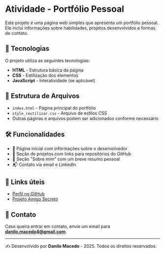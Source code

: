 # Atividade - Portfólio Pessoal

Este projeto é uma página web simples que apresenta um portfólio pessoal. Ele inclui informações sobre habilidades, projetos desenvolvidos e formas de contato.

## 🚀 Tecnologias

O projeto utiliza as seguintes tecnologias:

- **HTML** - Estrutura básica da página
- **CSS** - Estilização dos elementos
- **JavaScript** - Interatividade (se aplicável)

## 📂 Estrutura de Arquivos

- `index.html` - Página principal do portfólio
- `style_reutilizar.css` - Arquivo de estilos CSS
- Outras páginas e arquivos podem ser adicionados conforme necessário

## 🛠 Funcionalidades

- 📄 Página inicial com informações sobre o desenvolvedor
- 📝 Seção de projetos com links para repositórios do GitHub
- 📌 Seção "Sobre mim" com um breve resumo pessoal
- 📬 Contato via email e LinkedIn

## 🔗 Links úteis

- [Perfil no GitHub](https://github.com/DBdanilo)
- [Projeto Amigo Secreto](https://github.com/DBdanilo/challenge-amigo-secreto_pt-main)

## 📧 Contato

Caso queira entrar em contato, envie um email para **danilo.macedo4@gmail.com**.

---

✍ Desenvolvido por **Danilo Macedo** - 2025. Todos os direitos reservados.
